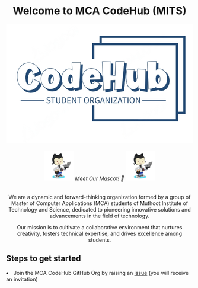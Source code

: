 
<div align="center">
    <h1>Welcome to MCA CodeHub (MITS)</h1>
    <img src="https://github.com/MCA-CodeHub-MITS/.github/blob/main/codeHub.png" />
    <h6>
        <img src="https://github.com/MCA-CodeHub-MITS/.github/blob/main/octocat-1731146458913.png" height="80" /> Meet Our Mascot! 🤝 <img src="https://github.com/MCA-CodeHub-MITS/.github/blob/main/octocat-1731146458913.png" height="80" />
    </h6>
    <p>We are a dynamic and forward-thinking organization formed by a group of Master of Computer Applications (MCA) students of Muthoot Institute of Technology and Science, dedicated to pioneering innovative solutions and advancements in the field of technology.</p>
    <p> Our mission is to cultivate a collaborative environment that nurtures creativity, fosters technical expertise, and drives excellence among students.</p>
</div>

<h2>Steps to get started</h2>
    <li>Join the MCA CodeHub GitHub Org by raising an <a href="https://github.com/MCA-CodeHub-MITS/members/issues/new">issue</a> (you will receive an invitation)</li>

